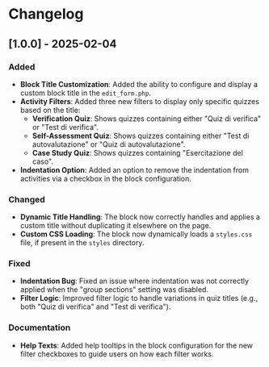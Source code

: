 # Changelog

## [1.0.0] - 2025-02-04 

### Added
- **Block Title Customization**: Added the ability to configure and display a custom block title in the `edit_form.php`.
- **Activity Filters**: Added three new filters to display only specific quizzes based on the title:
  - **Verification Quiz**: Shows quizzes containing either "Quiz di verifica" or "Test di verifica".
  - **Self-Assessment Quiz**: Shows quizzes containing either "Test di autovalutazione" or "Quiz di autovalutazione".
  - **Case Study Quiz**: Shows quizzes containing "Esercitazione del caso".
- **Indentation Option**: Added an option to remove the indentation from activities via a checkbox in the block configuration.

### Changed
- **Dynamic Title Handling**: The block now correctly handles and applies a custom title without duplicating it elsewhere on the page.
- **Custom CSS Loading**: The block now dynamically loads a `styles.css` file, if present in the `styles` directory.

### Fixed
- **Indentation Bug**: Fixed an issue where indentation was not correctly applied when the "group sections" setting was disabled.
- **Filter Logic**: Improved filter logic to handle variations in quiz titles (e.g., both "Quiz di verifica" and "Test di verifica").

### Documentation
- **Help Texts**: Added help tooltips in the block configuration for the new filter checkboxes to guide users on how each filter works.